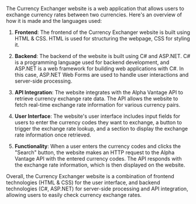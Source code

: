 The Currency Exchanger website is a web application that allows users to exchange currency rates between two currencies. Here's an overview of how it is made and the languages used:

1. **Frontend**: The frontend of the Currency Exchanger website is built using HTML & CSS. HTML is used for structuring the webpage, CSS for styling it.

2. **Backend**: The backend of the website is built using C# and ASP.NET. C# is a programming language used for backend development, and ASP.NET is a web framework for building web applications with C#. In this case, ASP.NET Web Forms are used to handle user interactions and server-side processing.

3. **API Integration**: The website integrates with the Alpha Vantage API to retrieve currency exchange rate data. The API allows the website to fetch real-time exchange rate information for various currency pairs.

4. **User Interface**: The website's user interface includes input fields for users to enter the currency codes they want to exchange, a button to trigger the exchange rate lookup, and a section to display the exchange rate information once retrieved.

5. **Functionality**: When a user enters the currency codes and clicks the "Search" button, the website makes an HTTP request to the Alpha Vantage API with the entered currency codes. The API responds with the exchange rate information, which is then displayed on the website.

Overall, the Currency Exchanger website is a combination of frontend technologies (HTML & CSS) for the user interface, and backend technologies (C#, ASP.NET) for server-side processing and API integration, allowing users to easily check currency exchange rates.
